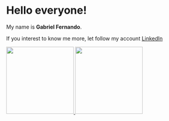 # Hello everyone! 

My name is **Gabriel Fernando**.

If you interest to know me more, let follow my account <a href="https://linkedin.com/in/gabrielf19">LinkedIn</a>

<p align="left">
<a href="https://github.com/dthief55">
  <img height="180em" src="https://github-readme-stats-eight-theta.vercel.app/api?username=dthief55&show_icons=true&theme=algolia&include_all_commits=true&count_private=true"/>
  <img height="180em" src="https://github-readme-stats-eight-theta.vercel.app/api/top-langs/?username=dthief55&layout=compact&langs_count=8&theme=algolia"/>
</a>
</p>
